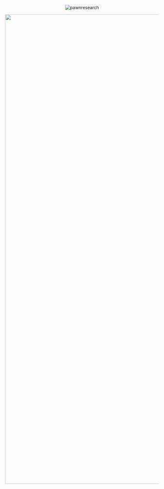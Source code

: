 <p align="center"> <img src="https://komarev.com/ghpvc/?username=pawnresearch&label=DEPEND..&color=DBDBDB&style=square" alt="pawnresearch" /> </p>

<p align="center">
    
  <img width="2048" height="1536" alt="image" src="https://github.com/user-attachments/assets/248b9a23-df5d-43d4-8ef5-ba9027eccfad" />
</p> 

